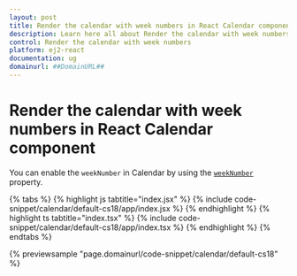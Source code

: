 ```yaml
---
layout: post
title: Render the calendar with week numbers in React Calendar component | Syncfusion
description: Learn here all about Render the calendar with week numbers in Syncfusion React Calendar component of Syncfusion Essential JS 2 and more.
control: Render the calendar with week numbers 
platform: ej2-react
documentation: ug
domainurl: ##DomainURL##
---
```


# Render the calendar with week numbers in React Calendar component

You can enable the `weekNumber` in Calendar by using the [`weekNumber`](https://ej2.syncfusion.com/react/documentation/api/calendar#weeknumber)
property.

{% tabs %}
{% highlight js tabtitle="index.jsx" %}
{% include code-snippet/calendar/default-cs18/app/index.jsx %}
{% endhighlight %}
{% highlight ts tabtitle="index.tsx" %}
{% include code-snippet/calendar/default-cs18/app/index.tsx %}
{% endhighlight %}
{% endtabs %}

 {% previewsample "page.domainurl/code-snippet/calendar/default-cs18" %}